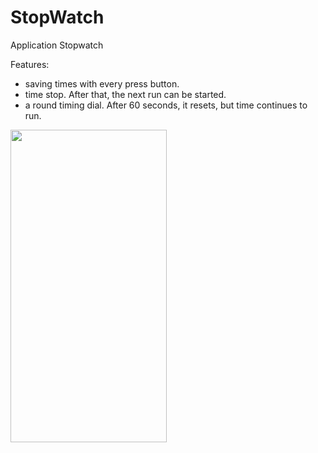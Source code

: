 # StopWatch


Application Stopwatch

Features:
- saving times with every press button.
- time stop. After that, the next run can be started.
- a round timing dial. After 60 seconds, it resets, but time continues to run.

<kbd>
<img src="https://user-images.githubusercontent.com/26824882/198388585-8bf95c81-d112-4cf8-a7c4-ca9c14db0a69.png" width="250" height="500">
</kbd>
